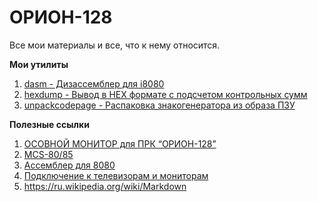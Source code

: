 # ОРИОН-128
Все мои материалы и все, что к нему относится.

**Мои утилиты**
1. [dasm - Дизассемблер для i8080](https://github.com/ikozin/ORION-128/tree/master/dasm)
2. [hexdump - Вывод в HEX формате с подсчетом контрольных сумм](https://github.com/ikozin/ORION-128/tree/master/hexdump)
3. [unpackcodepage - Распаковка знакогенератора из образа ПЗУ](https://github.com/ikozin/ORION-128/tree/master/unpackcodepage)

**Полезные ссылки**

1. [ОСОВНОЙ МОНИТОР для ПРК “ОРИОН-128”](http://www.danbigras.ru/Orion/MainMon/MainMon.html)
2. [MCS-80/85](http://board.flatassembler.net/topic.php?t=18448)
3. [Aссемблер для 8080](http://zx-pk.ru/threads/26144-assembler-dlya-8080.html)
4. [Подключение к телевизорам и мониторам](http://zxbyte.ru/byte_connection_to_tv_and_monitors.htm)
5.  https://ru.wikipedia.org/wiki/Markdown

